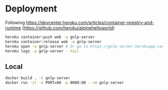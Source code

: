 # Deployment

Following https://devcenter.heroku.com/articles/container-registry-and-runtime (https://github.com/heroku/alpinehelloworld)

```bash
heroku container:push web -a gnlp-server
heroku container:release web -a gnlp-server
heroku open -a gnlp-server # Or go to https://gnlp-server.herokuapp.com/
heroku logs -a gnlp-server --tail
```

## Local

```bash
docker build . -t gnlp-server
docker run -it -e PORT=80 -p 8000:80 --rm gnlp-server
```
